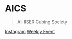 # AICS
> All IISER Cubing Society

[Instagram](https://www.instagram.com/all.iiser.cubing.society/)
[Weekly Event](#aics-online-cubing-event)
